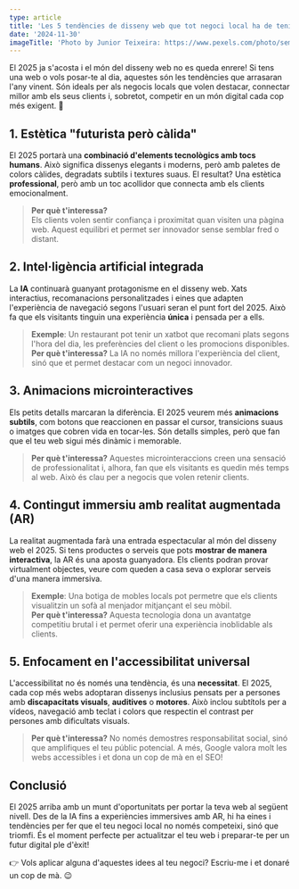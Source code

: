 ```yaml
---
type: article
title: 'Les 5 tendències de disseny web que tot negoci local ha de tenir en compte el 2025'
date: '2024-11-30'
imageTitle: 'Photo by Junior Teixeira: https://www.pexels.com/photo/semi-opened-laptop-computer-turned-on-on-table-2047905/'
---
```


El 2025 ja s'acosta i el món del disseny web no es queda enrere! Si tens una web o vols posar-te al dia, aquestes són les tendències que arrasaran l'any vinent. Són ideals per als negocis locals que volen destacar, connectar millor amb els seus clients i, sobretot, competir en un món digital cada cop més exigent. 🚀

## 1. Estètica "futurista però càlida"

El 2025 portarà una **combinació d'elements tecnològics amb tocs humans**. Això significa dissenys elegants i moderns, però amb paletes de colors càlides, degradats subtils i textures suaus. El resultat? Una estètica **professional**, però amb un toc acollidor que connecta amb els clients emocionalment.

> **Per què t'interessa?**<br/>Els clients volen sentir confiança i proximitat quan visiten una pàgina web. Aquest equilibri et permet ser innovador sense semblar fred o distant.

## 2. Intel·ligència artificial integrada

La **IA** continuarà guanyant protagonisme en el disseny web. Xats interactius, recomanacions personalitzades i eines que adapten l'experiència de navegació segons l'usuari seran el punt fort del 2025. Això fa que els visitants tinguin una experiència **única** i pensada per a ells.

> **Exemple**: Un restaurant pot tenir un xatbot que recomani plats segons l'hora del dia, les preferències del client o les promocions disponibles.<br/>**Per què t'interessa?** La IA no només millora l'experiència del client, sinó que et permet destacar com un negoci innovador.

## 3. Animacions microinteractives

Els petits detalls marcaran la diferència. El 2025 veurem més **animacions subtils**, com botons que reaccionen en passar el cursor, transicions suaus o imatges que cobren vida en tocar-les. Són detalls simples, però que fan que el teu web sigui més dinàmic i memorable.

> **Per què t'interessa?** Aquestes microinteraccions creen una sensació de professionalitat i, alhora, fan que els visitants es quedin més temps al web. Això és clau per a negocis que volen retenir clients.

## 4. Contingut immersiu amb realitat augmentada (AR)

La realitat augmentada farà una entrada espectacular al món del disseny web el 2025. Si tens productes o serveis que pots **mostrar de manera interactiva**, la AR és una aposta guanyadora. Els clients podran provar virtualment objectes, veure com queden a casa seva o explorar serveis d'una manera immersiva.

> **Exemple**: Una botiga de mobles locals pot permetre que els clients visualitzin un sofà al menjador mitjançant el seu mòbil. <br/>**Per què t'interessa?** Aquesta tecnologia dona un avantatge competitiu brutal i et permet oferir una experiència inoblidable als clients.

## 5. Enfocament en l'accessibilitat universal

L'accessibilitat no és només una tendència, és una **necessitat**. El 2025, cada cop més webs adoptaran dissenys inclusius pensats per a persones amb **discapacitats visuals**, **auditives** o **motores**. Això inclou subtítols per a vídeos, navegació amb teclat i colors que respectin el contrast per persones amb dificultats visuals.

> **Per què t'interessa?** No només demostres responsabilitat social, sinó que amplifiques el teu públic potencial. A més, Google valora molt les webs accessibles i et dona un cop de mà en el SEO!

## Conclusió

El 2025 arriba amb un munt d'oportunitats per portar la teva web al següent nivell. Des de la IA fins a experiències immersives amb AR, hi ha eines i tendències per fer que el teu negoci local no només competeixi, sinó que triomfi. És el moment perfecte per actualitzar el teu web i preparar-te per un futur digital ple d'èxit!

👉 Vols aplicar alguna d'aquestes idees al teu negoci? Escriu-me i et donaré un cop de mà. 😉
